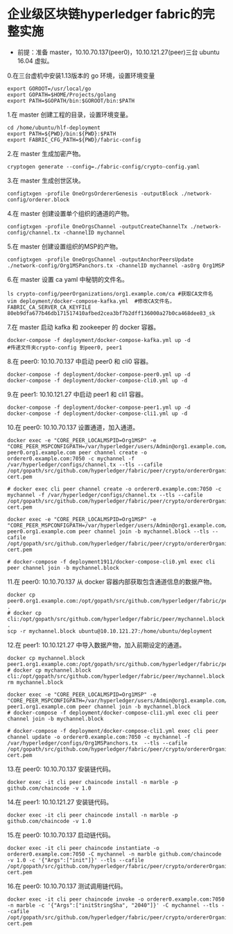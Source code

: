 # 企业级区块链hyperledger fabric的完整实施

- 前提：准备 master，10.10.70.137(peer0)，10.10.121.27(peer)三台 ubuntu 16.04 虚拟。

0.在三台虚机中安装1.13版本的 go 环境，设置环境变量
```
export GOROOT=/usr/local/go
export GOPATH=$HOME/Projects/golang
export PATH=$GOPATH/bin:$GOROOT/bin:$PATH
```


1.在 master 创建工程的目录，设置环境变量。
```
cd /home/ubuntu/hlf-deployment
export PATH=${PWD}/bin:${PWD}:$PATH
export FABRIC_CFG_PATH=${PWD}/fabric-config
```

2.在 master 生成加密产物。
```
cryptogen generate --config=./fabric-config/crypto-config.yaml
```

3.在 master 生成创世区块。
```
configtxgen -profile OneOrgsOrdererGenesis -outputBlock ./network-config/orderer.block
```

4.在 master 创建设置单个组织的通道的产物。
```
configtxgen -profile OneOrgsChannel -outputCreateChannelTx ./network-config/channel.tx -channelID mychannel
```

5.在 master 创建设置组织的MSP的产物。
```
configtxgen -profile OneOrgsChannel -outputAnchorPeersUpdate ./network-config/Org1MSPanchors.tx -channelID mychannel -asOrg Org1MSP
```

6.在 master 设置 ca yaml 中秘钥的文件名。
```
ls crypto-config/peerOrganizations/org1.example.com/ca #获取CA文件名 
vim deployment/docker-compose-kafka.yml  #修改CA文件名，FABRIC_CA_SERVER_CA_KEYFILE 80eb9dfa677b46db171517410afbed2cea3bf7b2dff136000a27b0ca468dee83_sk
```

7.在 master 启动 kafka 和 zookeeper 的 docker 容器。
```
docker-compose -f deployment/docker-compose-kafka.yml up -d
#传递文件夹crypto-config 到peer0, peer1
```

8.在 peer0: 10.10.70.137 中启动 peer0 和 cli0 容器。
```
docker-compose -f deployment/docker-compose-peer0.yml up -d
docker-compose -f deployment/docker-compose-cli0.yml up -d
```

9.在 peer1: 10.10.121.27 中启动 peer1 和 cli1 容器。
```
docker-compose -f deployment/docker-compose-peer1.yml up -d
docker-compose -f deployment/docker-compose-cli1.yml up -d
```

10.在 peer0: 10.10.70.137 设置通道，加入通道。
```
docker exec -e "CORE_PEER_LOCALMSPID=Org1MSP" -e "CORE_PEER_MSPCONFIGPATH=/var/hyperledger/users/Admin@org1.example.com/msp" peer0.org1.example.com peer channel create -o orderer0.example.com:7050 -c mychannel -f /var/hyperledger/configs/channel.tx --tls --cafile /opt/gopath/src/github.com/hyperledger/fabric/peer/crypto/ordererOrganizations/example.com/orderers/orderer0.example.com/msp/tlscacerts/tlsca.example.com-cert.pem

# docker exec cli peer channel create -o orderer0.example.com:7050 -c mychannel -f /var/hyperledger/configs/channel.tx --tls --cafile /opt/gopath/src/github.com/hyperledger/fabric/peer/crypto/ordererOrganizations/example.com/orderers/orderer0.example.com/msp/tlscacerts/tlsca.example.com-cert.pem

docker exec -e "CORE_PEER_LOCALMSPID=Org1MSP" -e "CORE_PEER_MSPCONFIGPATH=/var/hyperledger/users/Admin@org1.example.com/msp" peer0.org1.example.com peer channel join -b mychannel.block --tls --cafile /opt/gopath/src/github.com/hyperledger/fabric/peer/crypto/ordererOrganizations/example.com/orderers/orderer0.example.com/msp/tlscacerts/tlsca.example.com-cert.pem

# docker-compose -f deployment1911/docker-compose-cli0.yml exec cli peer channel join -b mychannel.block
```

11.在 peer0: 10.10.70.137 从 docker 容器内部获取包含通道信息的数据产物。
```
docker cp peer0.org1.example.com:/opt/gopath/src/github.com/hyperledger/fabric/peer/mychannel.block .
# docker cp cli:/opt/gopath/src/github.com/hyperledger/fabric/peer/mychannel.block .
scp -r mychannel.block ubuntu@10.10.121.27:/home/ubuntu/deployment
```

12.在 peer1: 10.10.121.27 中导入数据产物，加入前期设定的通道。
```
docker cp mychannel.block peer1.org1.example.com:/opt/gopath/src/github.com/hyperledger/fabric/peer/mychannel.block
# docker cp mychannel.block cli:/opt/gopath/src/github.com/hyperledger/fabric/peer/mychannel.block
rm mychannel.block

docker exec -e "CORE_PEER_LOCALMSPID=Org1MSP" -e "CORE_PEER_MSPCONFIGPATH=/var/hyperledger/users/Admin@org1.example.com/msp" peer1.org1.example.com peer channel join -b mychannel.block
# docker-compose -f deployment/docker-compose-cli1.yml exec cli peer channel join -b mychannel.block

# docker-compose -f deployment/docker-compose-cli1.yml exec cli peer channel update -o orderer0.example.com:7050 -c mychannel -f /var/hyperledger/configs/Org1MSPanchors.tx  --tls --cafile /opt/gopath/src/github.com/hyperledger/fabric/peer/crypto/ordererOrganizations/example.com/orderers/orderer0.example.com/msp/tlscacerts/tlsca.example.com-cert.pem
```

13.在 peer0: 10.10.70.137 安装链代码。
```
docker exec -it cli peer chaincode install -n marble -p github.com/chaincode -v 1.0
```

14.在 peer1: 10.10.121.27 安装链代码。
```
docker exec -it cli peer chaincode install -n marble -p github.com/chaincode -v 1.0
```

15.在 peer0: 10.10.70.137 启动链代码。
```
docker exec -it cli peer chaincode instantiate -o orderer0.example.com:7050 -C mychannel -n marble github.com/chaincode -v 1.0 -c '{"Args":["init"]}' --tls --cafile /opt/gopath/src/github.com/hyperledger/fabric/peer/crypto/ordererOrganizations/example.com/orderers/orderer0.example.com/msp/tlscacerts/tlsca.example.com-cert.pem
```


16.在 peer0: 10.10.70.137 测试调用链代码。
```
docker exec -it cli peer chaincode invoke -o orderer0.example.com:7050 -n marble -c '{"Args":["initStringSha", "2040"]}' -C mychannel --tls --cafile /opt/gopath/src/github.com/hyperledger/fabric/peer/crypto/ordererOrganizations/example.com/orderers/orderer0.example.com/msp/tlscacerts/tlsca.example.com-cert.pem
```


